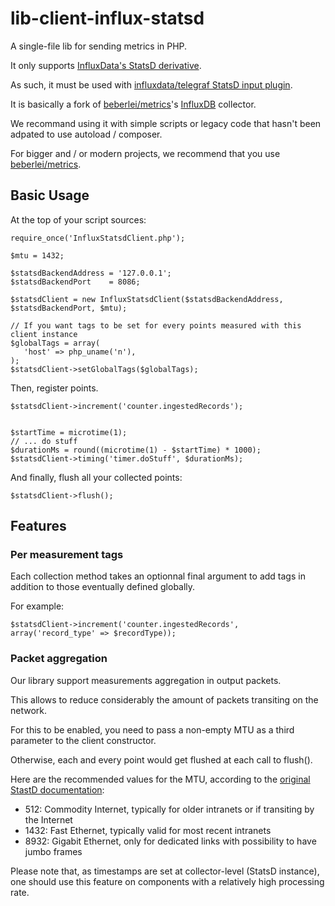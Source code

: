 # lib-client-influx-statsd

A single-file lib for sending metrics in PHP.

It only supports [InfluxData's StatsD derivative](https://github.com/influxdata/telegraf/tree/master/plugins/inputs/statsd).

As such, it must be used with [influxdata/telegraf StatsD input plugin](https://github.com/influxdata/telegraf/tree/master/plugins/inputs/statsd).

It is basically a fork of [beberlei/metrics](https://github.com/beberlei/metrics)'s [InfluxDB](https://github.com/beberlei/metrics/blob/master/src/Beberlei/Metrics/Collector/InfluxDB.php) collector.

We recommand using it with simple scripts or legacy code that hasn't been adpated to use autoload / composer.

For bigger and / or modern projects, we recommend that you use [beberlei/metrics](https://github.com/beberlei/metrics).

## Basic Usage

At the top of your script sources:

```
require_once('InfluxStatsdClient.php');

$mtu = 1432;

$statsdBackendAddress = '127.0.0.1';
$statsdBackendPort    = 8086;

$statsdClient = new InfluxStatsdClient($statsdBackendAddress, $statsdBackendPort, $mtu);

// If you want tags to be set for every points measured with this client instance
$globalTags = array(
   'host' => php_uname('n'),
);
$statsdClient->setGlobalTags($globalTags);
```

Then, register points.

```
$statsdClient->increment('counter.ingestedRecords');


$startTime = microtime(1);
// ... do stuff
$durationMs = round((microtime(1) - $startTime) * 1000);
$statsdClient->timing('timer.doStuff', $durationMs);
```

And finally, flush all your collected points:

```
$statsdClient->flush();
```

## Features

### Per measurement tags

Each collection method takes an optionnal final argument to add tags in addition to those eventually defined globally.

For example:

    $statsdClient->increment('counter.ingestedRecords', array('record_type' => $recordType));

### Packet aggregation

Our library support measurements aggregation in output packets.

This allows to reduce considerably the amount of packets transiting on the network.

For this to be enabled, you need to pass a non-empty MTU as a third parameter to the client constructor.

Otherwise, each and every point would get flushed at each call to flush().

Here are the recommended values for the MTU, according to the [original StastD documentation](https://github.com/etsy/statsd/blob/master/docs/metric_types.md#multi-metric-packets):
- 512: Commodity Internet, typically for older intranets or if transiting by the Internet
- 1432: Fast Ethernet, typically valid for most recent intranets
- 8932: Gigabit Ethernet, only for dedicated links with possibility to have jumbo frames

Please note that, as timestamps are set at collector-level (StatsD instance), one should use this feature on components with a relatively high processing rate.
